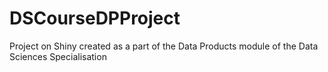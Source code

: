 DSCourseDPProject
=================

Project on Shiny created as a part of the Data Products module of the Data Sciences Specialisation
